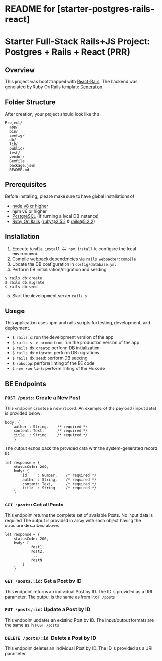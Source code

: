 # README for [starter-postgres-rails-react]
# Starter Full-Stack Rails+JS Project: Postgres + Rails + React (PRR)

## Overview

This project was bootstrapped with [React-Rails](https://github.com/reactjs/react-rails).
The backend was generated by Ruby On Rails template [Generation](http://guides.rubyonrails.org/getting_started.html).

## Folder Structure

After creation, your project should look like this:

```
Project/
  app/
  bin/
  config/
  db/
  lib/
  public/
  test/
  vendor/
  Gemfile
  package.json
  README.md
```



## Prerequisites
Before installing, please make sure to have global installations of
* [node v8 or higher](https://nodejs.org/en/download/)
* npm v6 or higher
* [PostgreSQL](https://www.postgresql.org/download/) (if running a local DB instance)
* [Ruby On Rails](https://rubyonrails.org/) (ruby@2.5.3 & rails@5.2.2)

## Installation
1. Execute `bundle install && npm install` to configure the local environment.
2. Compile webpack dependencies via `rails webpacker:compile`
3. Update the DB configuration in `config/database.yml`
4. Perform DB initialization/migration and seeding
```
$ rails db:create
$ rails db:migrate
$ rails db:seed
```
5. Start the development server `rails s`


## Usage
This application uses npm and rails scripts for testing, development, and deployment.

* `$ rails s`: run the development version of the app
* `$ rails s -e production`: run the production version of the app
* `$ rails db:create`: perform DB initialization
* `$ rails db:migrate`: perform DB migrations
* `$ rails db:seed`: perform DB seeding
* `$ rubocop`: perform linting of the BE code
* `$ npm run lint`: perform linting of the FE code

## BE Endpoints

### `POST /posts`: Create a New Post
This endpoint creates a new record. An example of the payload (input data) is provided below:
```
body: {
    author : String,    /* required */
    content: Text,      /* required */
    title  : String     /* required */
    }
```
The output echos back the provided data with the system-generated record ID:
```
let response = {
    statusCode: 200,
    body: {
        id     : Number,    /* required */
        author : String,    /* required */
        content: Text,      /* required */
        title  : String     /* required */
    }
```

### `GET /posts`: Get all Posts
This endpoint returns the complete set of available Posts. No input data is required
The output is provided in array with each object having the structure described above:
```
let response = {
    statusCode: 200,
    body: [
            Post1,
            Post2,
            ...
            PostN
        ]
    }
```

### `GET /posts/:id`: Get a Post by ID
This endpoint returns an individual Post by ID. The ID is provided as a URI parameter.
The output is the same as from `POST /posts`

### `PUT /posts/:id`: Update a Post by ID
This endpoint updates an existing Post by ID. The input/output formats are the same as in `POST /posts`

### `DELETE /posts/:id`: Delete a Post by ID
This endpoint deletes an individual Post by ID. The ID is provided as a URI parameter.
